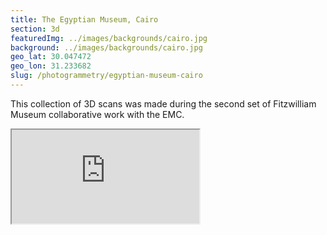 ```yaml
---
title: The Egyptian Museum, Cairo
section: 3d
featuredImg: ../images/backgrounds/cairo.jpg
background: ../images/backgrounds/cairo.jpg
geo_lat: 30.047472
geo_lon: 31.233682
slug: /photogrammetry/egyptian-museum-cairo
---
```

This collection of 3D scans was made during the second set of Fitzwilliam Museum collaborative work with the EMC.
<div class="ratio ratio-16x9 mb-3">
    <iframe title="A 3D model" src="https://sketchfab.com/playlists/embed?collection=845a8a23d4714dcc847a20fe2ff1da44"  allow="autoplay; fullscreen; vr" mozallowfullscreen="true" webkitallowfullscreen="true"></iframe>
</div>
